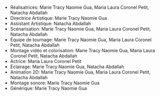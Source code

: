 * Réalisatrices: Marie Tracy Naomie Gua, Maria Laura Coronel Petit, Natacha Abdallah
* Directrice Artistique: Marie Tracy Naomie Gua 
* Assistant Artistique: Natacha Abdallah 
* Scénarisation: Marie Tracy Naomie Gua, Maria Laura Coronel Petit, Natacha Abdallah 
* Équipe de tournage: Marie Tracy Naomie Gua, Maria Laura Coronel Petit, Natacha Abdallah
* Montage vidéo et colorisation: Marie Tracy Naomie Gua, Maria Laura Coronel Petit, Natacha Abdallah
* Actrice: Maria Laura Coronel Petit
* Éclairage: Marie Tracy Naomie Gua, Natacha Abdallah
* Animation 2D: Marie Tracy Naomie Gua, Maria Laura Coronel Petit, Natacha Abdallah
* Montage sonore: Marie Tracy Naomie Gua
* Générique: Marie Tracy Naomie Gua